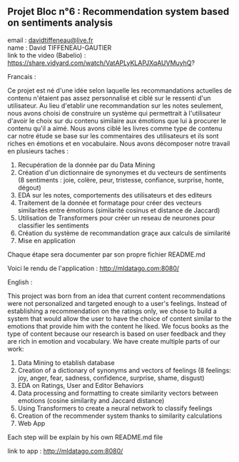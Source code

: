 ## Projet Bloc n°6 : Recommendation system based on sentiments analysis

email : davidtiffeneau@live.fr</br>
name : David TIFFENEAU-GAUTIER</br>
link to the video (Babelio) : https://share.vidyard.com/watch/VatAPLyKLAPJXqAUVMuyhQ?

Francais : 

Ce projet est né d'une idée selon laquelle les recommandations actuelles de contenu n'étaient pas assez personnalisé et ciblé sur le ressenti d'un utilisateur. Au lieu d'etablir une recommandation sur les notes seulement, nous avons choisi de construire un système qui permettrait à l'utilisateur d'avoir le choix sur du contenu similaire aux émotions que lui à procurer le contenu qu'il a aimé. Nous avons ciblé les livres comme type de contenu car notre étude se base sur les commentaires des utilisateurs et ils sont riches en émotions et en vocabulaire. Nous avons décomposer notre travail en plusieurs taches :

1. Recupération de la donnée par du Data Mining 
2. Création d'un dictionnaire de synonymes et du vecteurs de sentiments (8 sentiments : joie, colère, peur, tristesse, confiance, surprise, honte, dégout)
3. EDA sur les notes, comportements des utilisateurs et des editeurs
4. Traitement de la donnée et formatage pour créer des vecteurs similarités entre émotions (similarité cosinus et distance de Jaccard)
5. Utilisation de Transformers pour créer un reseau de neurones pour classifier les sentiments
6. Création du système de recommandation graçe aux calculs de similarité
7. Mise en application

Chaque étape sera documenter par son propre fichier README.md 

Voici le rendu de l'application : http://mldatago.com:8080/

English : 

This project was born from an idea that current content recommendations were not personalized and targeted enough to a user's feelings. Instead of establishing a recommendation on the ratings only, we chose to build a system that would allow the user to have the choice of content similar to the emotions that provide him with the content he liked. We focus books as the type of content because our research is based on user feedback and they are rich in emotion and vocabulary. We have create multiple parts of our work:

1. Data Mining to etablish database
2. Creation of a dictionary of synonyms and vectors of feelings (8 feelings: joy, anger, fear, sadness, confidence, surprise, shame, disgust)
3. EDA on Ratings, User and Editor Behaviors
4. Data processing and formatting to create similarity vectors between emotions (cosine similarity and Jaccard distance)
5. Using Transformers to create a neural network to classify feelings
6. Creation of the recommender system thanks to similarity calculations
7. Web App

Each step will be explain by his own README.md file

link to app : http://mldatago.com:8080/